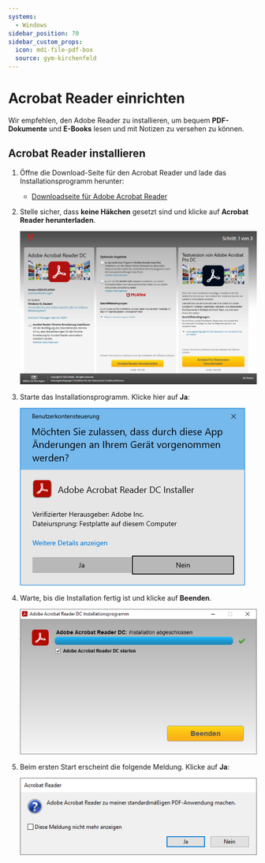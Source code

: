```yaml
---
systems:
  - Windows
sidebar_position: 70
sidebar_custom_props:
  icon: mdi-file-pdf-box
  source: gym-kirchenfeld
---
```


# Acrobat Reader einrichten



Wir empfehlen, den Adobe Reader zu installieren, um bequem **PDF-Dokumente** und **E-Books** lesen und mit Notizen zu versehen zu können.

## Acrobat Reader installieren

1. Öffne die Download-Seite für den Acrobat Reader und lade das Installationsprogramm herunter:

   - [Downloadseite für Adobe Acrobat Reader](https://get.adobe.com/reader/)

2. Stelle sicher, dass **keine Häkchen** gesetzt sind und klicke auf **Acrobat Reader herunterladen**.

   ![](./acrobat-1.png)

3. Starte das Installationsprogramm. Klicke hier auf **Ja**:

   ![](./acrobat-2.png)

4. Warte, bis die Installation fertig ist und klicke auf **Beenden**.

   ![](./acrobat-3.png)

5. Beim ersten Start erscheint die folgende Meldung. Klicke auf **Ja**:

   ![](./acrobat-4.png)
